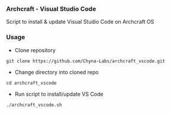 ### Archcraft - Visual Studio Code
Script to install & update Visual Studio Code on Archcraft OS

### Usage
- Clone repository
```
git clone https://github.com/Chyna-Labs/archcraft_vscode.git
```

- Change directory into cloned repo
```
cd archcraft_vscode
```

- Run script to install/update VS Code
```
./archcraft_vscode.sh
```